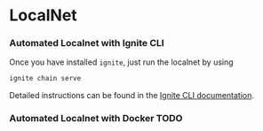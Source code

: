 # LocalNet

### Automated Localnet with Ignite CLI
Once you have installed `ignite`, just run the localnet by using
```bash
ignite chain serve 
```
Detailed instructions can be found in the [Ignite CLI documentation](https://docs.ignite.com/kb/serve.html).

### Automated Localnet with Docker TODO



